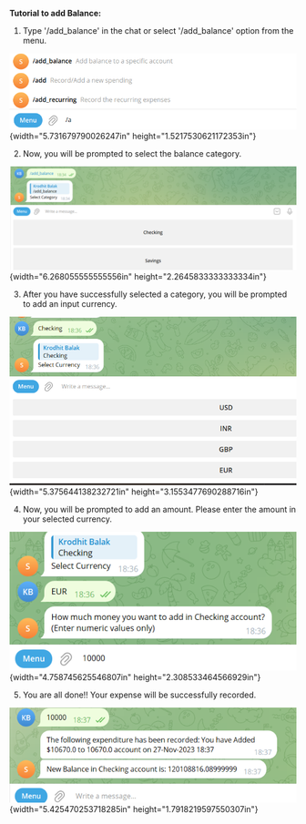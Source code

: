 **Tutorial to add Balance:**

1.  Type '/add_balance' in the chat or select '/add_balance' option from
    the menu.

![](./image1.png){width="5.731679790026247in"
height="1.5217530621172353in"}

2.  Now, you will be prompted to select the balance category.

![](./image2.png){width="6.268055555555556in"
height="2.2645833333333334in"}

3.  After you have successfully selected a category, you will be
    prompted to add an input currency.

![](./image3.png){width="5.375644138232721in"
height="3.1553477690288716in"}

4.  Now, you will be prompted to add an amount. Please enter the amount
    in your selected currency.

![](./image4.png){width="4.758745625546807in"
height="2.308533464566929in"}

5.  You are all done!! Your expense will be successfully recorded.

![](./image5.png){width="5.425470253718285in"
height="1.7918219597550307in"}
